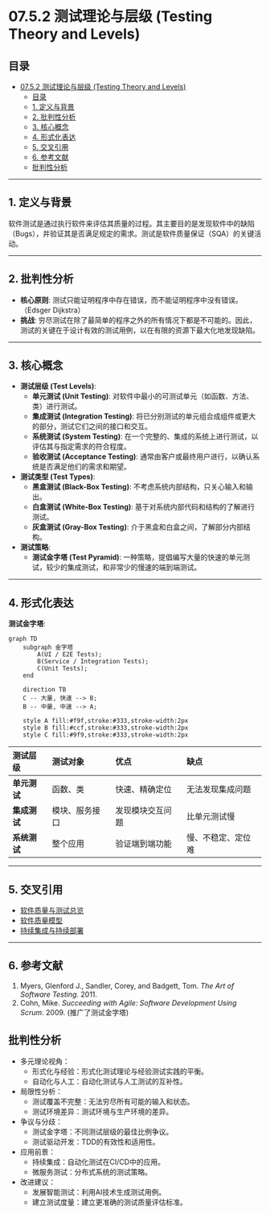 # 07.5.2 测试理论与层级 (Testing Theory and Levels)

## 目录

- [07.5.2 测试理论与层级 (Testing Theory and Levels)](#0752-测试理论与层级-testing-theory-and-levels)
  - [目录](#目录)
  - [1. 定义与背景](#1-定义与背景)
  - [2. 批判性分析](#2-批判性分析)
  - [3. 核心概念](#3-核心概念)
  - [4. 形式化表达](#4-形式化表达)
  - [5. 交叉引用](#5-交叉引用)
  - [6. 参考文献](#6-参考文献)
  - [批判性分析](#批判性分析)

---

## 1. 定义与背景

软件测试是通过执行软件来评估其质量的过程。其主要目的是发现软件中的缺陷（Bugs），并验证其是否满足规定的需求。测试是软件质量保证（SQA）的关键活动。

---

## 2. 批判性分析

- **核心原则**: 测试只能证明程序中存在错误，而不能证明程序中没有错误。（Edsger Dijkstra）
- **挑战**: 穷尽测试在除了最简单的程序之外的所有情况下都是不可能的。因此，测试的关键在于设计有效的测试用例，以在有限的资源下最大化地发现缺陷。

---

## 3. 核心概念

- **测试层级 (Test Levels)**:
  - **单元测试 (Unit Testing)**: 对软件中最小的可测试单元（如函数、方法、类）进行测试。
  - **集成测试 (Integration Testing)**: 将已分别测试的单元组合成组件或更大的部分，测试它们之间的接口和交互。
  - **系统测试 (System Testing)**: 在一个完整的、集成的系统上进行测试，以评估其与指定需求的符合程度。
  - **验收测试 (Acceptance Testing)**: 通常由客户或最终用户进行，以确认系统是否满足他们的需求和期望。
- **测试类型 (Test Types)**:
  - **黑盒测试 (Black-Box Testing)**: 不考虑系统内部结构，只关心输入和输出。
  - **白盒测试 (White-Box Testing)**: 基于对系统内部代码和结构的了解进行测试。
  - **灰盒测试 (Gray-Box Testing)**: 介于黑盒和白盒之间，了解部分内部结构。
- **测试策略**:
  - **测试金字塔 (Test Pyramid)**: 一种策略，提倡编写大量的快速的单元测试，较少的集成测试，和非常少的慢速的端到端测试。

---

## 4. 形式化表达

**测试金字塔**:

```mermaid
graph TD
    subgraph 金字塔
        A(UI / E2E Tests);
        B(Service / Integration Tests);
        C(Unit Tests);
    end
    
    direction TB
    C -- 大量, 快速 --> B;
    B -- 中量, 中速 --> A;
    
    style A fill:#f9f,stroke:#333,stroke-width:2px
    style B fill:#ccf,stroke:#333,stroke-width:2px
    style C fill:#9f9,stroke:#333,stroke-width:2px
```

| 测试层级 | 测试对象 | 优点 | 缺点 |
| :--- | :--- | :--- | :--- |
| **单元测试** | 函数、类 | 快速、精确定位 | 无法发现集成问题 |
| **集成测试** | 模块、服务接口 | 发现模块交互问题 | 比单元测试慢 |
| **系统测试** | 整个应用 | 验证端到端功能 | 慢、不稳定、定位难 |

---

## 5. 交叉引用

- [软件质量与测试总览](README.md)
- [软件质量模型](07.5.1_Software_Quality_Models.md)
- [持续集成与持续部署](../07.2_Software_Development_Methodologies/07.2.4_CI_CD.md)

---

## 6. 参考文献

1. Myers, Glenford J., Sandler, Corey, and Badgett, Tom. *The Art of Software Testing*. 2011.
2. Cohn, Mike. *Succeeding with Agile: Software Development Using Scrum*. 2009. (推广了测试金字塔)

## 批判性分析

- 多元理论视角：
  - 形式化与经验：形式化测试理论与经验测试实践的平衡。
  - 自动化与人工：自动化测试与人工测试的互补性。
- 局限性分析：
  - 测试覆盖不完整：无法穷尽所有可能的输入和状态。
  - 测试环境差异：测试环境与生产环境的差异。
- 争议与分歧：
  - 测试金字塔：不同测试层级的最佳比例争议。
  - 测试驱动开发：TDD的有效性和适用性。
- 应用前景：
  - 持续集成：自动化测试在CI/CD中的应用。
  - 微服务测试：分布式系统的测试策略。
- 改进建议：
  - 发展智能测试：利用AI技术生成测试用例。
  - 建立测试度量：建立更准确的测试质量评估标准。
